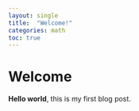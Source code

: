 ```yaml
---
layout: single
title:  "Welcome!"
categories: math
toc: true
---
```


# Welcome

**Hello world**, this is my first blog post.
